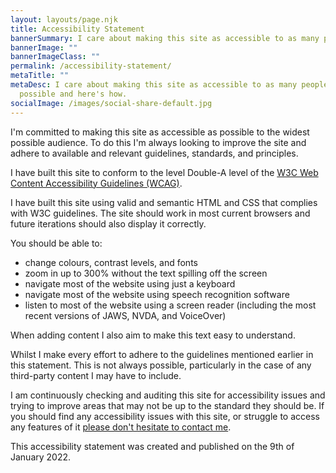 ```yaml
---
layout: layouts/page.njk
title: Accessibility Statement
bannerSummary: I care about making this site as accessible to as many people as possible.
bannerImage: ""
bannerImageClass: ""
permalink: /accessibility-statement/
metaTitle: ""
metaDesc: I care about making this site as accessible to as many people as
  possible and here's how.
socialImage: /images/social-share-default.jpg
---
```

I'm committed to making this site as accessible as possible to the widest possible audience. To do this I'm always looking to improve the site and adhere to available and relevant guidelines, standards, and principles.

I have built this site to conform to the level Double-A level of the [W3C Web Content Accessibility Guidelines (WCAG)](https://www.w3.org/TR/WCAG21/).

I have built this site using valid and semantic HTML and CSS that complies with W3C guidelines. The site should work in most current browsers and future iterations should also display it correctly.

You should be able to:

* change colours, contrast levels, and fonts
* zoom in up to 300% without the text spilling off the screen
* navigate most of the website using just a keyboard
* navigate most of the website using speech recognition software
* listen to most of the website using a screen reader (including the most recent versions of JAWS, NVDA, and VoiceOver)

When adding content I also aim to make this text easy to understand.

Whilst I make every effort to adhere to the guidelines mentioned earlier in this statement. This is not always possible, particularly in the case of any third-party content I may have to include.

I am continuously checking and auditing this site for accessibility issues and trying to improve areas that may not be up to the standard they should be. If you should find any accessibility issues with this site, or struggle to access any features of it [please don't hesitate to contact me](mailto:jim.bateson@outlook.com).

This accessibility statement was created and published on the 9th of January 2022.
